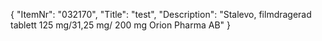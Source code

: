 {
  "ItemNr": "032170",
  "Title": "test",
  "Description": "Stalevo, filmdragerad tablett 125 mg/31,25 mg/ 200 mg Orion Pharma AB"
}